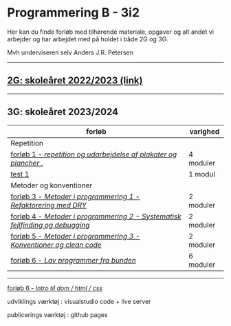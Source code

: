 # Programmering B - 3i2

Her kan du finde forløb med tilhørende materiale, opgaver og alt andet vi arbejder og har arbejdet med på holdet i både 2G og 3G.

Mvh underviseren selv Anders J.R. Petersen

---

## [2G: skoleåret 2022/2023 (link)](forlob_2i2/README_2i2.md)    

---
## 3G: skoleåret 2023/2024
| forløb                                                                                                                    | varighed      |
| -----------                                                                                                               | -----------   |
| Repetition                                                                                                                |               |
| [forløb 1 - *repetition og udarbejdelse af plakater og plancher              .*](forlob1_repetition/forlob1_rep.md)       | 4 moduler     |
| [test 1]()                                                                                                                | 1 modul       |
|  Metoder og konventioner                                                          |               |
| [forløb 3 - *Metoder i programmering 1 - Refaktorering med DRY*]()                | 2 moduler     |
| [forløb 4 - *Metoder i programmering 2 - Systematisk fejlfinding og debugging*]() | 2 moduler     |
| [forløb 5 - *Metoder i programmering 3 - Konventioner og clean code*]()           | 2 moduler     |
| [forløb 6 - *Lav programmer fra bunden*]()                                        | 6 moduler     |

---

[forløb 6 - *Intro til dom / html / css*]()



udviklings værktøj : visualstudio code + live server

publicerings værktøj : github pages


